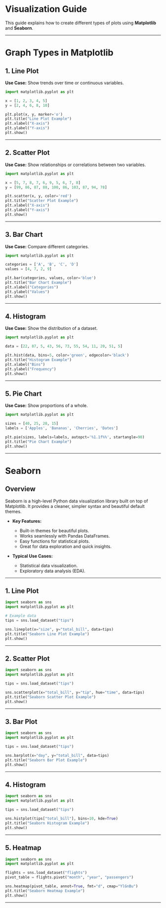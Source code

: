 # Visualization Guide

This guide explains how to create different types of plots using **Matplotlib** and **Seaborn**.

---

# Graph Types in Matplotlib

## 1. Line Plot  
**Use Case:** Show trends over time or continuous variables.  

```python
import matplotlib.pyplot as plt

x = [1, 2, 3, 4, 5]
y = [2, 4, 6, 8, 10]

plt.plot(x, y, marker='o')
plt.title("Line Plot Example")
plt.xlabel("X-axis")
plt.ylabel("Y-axis")
plt.show()
```

---

## 2. Scatter Plot  
**Use Case:** Show relationships or correlations between two variables.  

```python
import matplotlib.pyplot as plt

x = [5, 7, 8, 7, 6, 9, 5, 6, 7, 8]
y = [99, 86, 87, 88, 100, 86, 103, 87, 94, 78]

plt.scatter(x, y, color='red')
plt.title("Scatter Plot Example")
plt.xlabel("X-axis")
plt.ylabel("Y-axis")
plt.show()
```

---

## 3. Bar Chart  
**Use Case:** Compare different categories.  

```python
import matplotlib.pyplot as plt

categories = ['A', 'B', 'C', 'D']
values = [4, 7, 2, 9]

plt.bar(categories, values, color='blue')
plt.title("Bar Chart Example")
plt.xlabel("Categories")
plt.ylabel("Values")
plt.show()
```

---

## 4. Histogram  
**Use Case:** Show the distribution of a dataset.  

```python
import matplotlib.pyplot as plt

data = [22, 87, 5, 43, 56, 73, 55, 54, 11, 20, 51, 5]

plt.hist(data, bins=5, color='green', edgecolor='black')
plt.title("Histogram Example")
plt.xlabel("Bins")
plt.ylabel("Frequency")
plt.show()
```

---

## 5. Pie Chart  
**Use Case:** Show proportions of a whole.  

```python
import matplotlib.pyplot as plt

sizes = [40, 25, 20, 15]
labels = ['Apples', 'Bananas', 'Cherries', 'Dates']

plt.pie(sizes, labels=labels, autopct='%1.1f%%', startangle=90)
plt.title("Pie Chart Example")
plt.show()
```

---

# Seaborn  

## Overview  
Seaborn is a high-level Python data visualization library built on top of Matplotlib. It provides a cleaner, simpler syntax and beautiful default themes.  

- **Key Features:**  
  - Built-in themes for beautiful plots.  
  - Works seamlessly with Pandas DataFrames.  
  - Easy functions for statistical plots.  
  - Great for data exploration and quick insights.  

- **Typical Use Cases:**  
  - Statistical data visualization.  
  - Exploratory data analysis (EDA).  

---

## 1. Line Plot  

```python
import seaborn as sns
import matplotlib.pyplot as plt

# Example data
tips = sns.load_dataset("tips")

sns.lineplot(x="size", y="total_bill", data=tips)
plt.title("Seaborn Line Plot Example")
plt.show()
```

---

## 2. Scatter Plot  

```python
import seaborn as sns
import matplotlib.pyplot as plt

tips = sns.load_dataset("tips")

sns.scatterplot(x="total_bill", y="tip", hue="time", data=tips)
plt.title("Seaborn Scatter Plot Example")
plt.show()
```

---

## 3. Bar Plot  

```python
import seaborn as sns
import matplotlib.pyplot as plt

tips = sns.load_dataset("tips")

sns.barplot(x="day", y="total_bill", data=tips)
plt.title("Seaborn Bar Plot Example")
plt.show()
```

---

## 4. Histogram  

```python
import seaborn as sns
import matplotlib.pyplot as plt

tips = sns.load_dataset("tips")

sns.histplot(tips["total_bill"], bins=10, kde=True)
plt.title("Seaborn Histogram Example")
plt.show()
```

---

## 5. Heatmap  

```python
import seaborn as sns
import matplotlib.pyplot as plt

flights = sns.load_dataset("flights")
pivot_table = flights.pivot("month", "year", "passengers")

sns.heatmap(pivot_table, annot=True, fmt="d", cmap="YlGnBu")
plt.title("Seaborn Heatmap Example")
plt.show()
```

---

